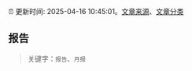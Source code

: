 :alarm_clock: 更新时间: 2025-04-16 10:45:01。[文章来源](/README.md)、[文章分类](/TAGS.md)

## 报告


> 关键字：`报告`、`月报`



